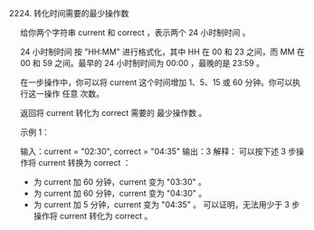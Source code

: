 2224. 转化时间需要的最少操作数

给你两个字符串 current 和 correct ，表示两个 24 小时制时间 。

24 小时制时间 按 "HH:MM" 进行格式化，其中 HH 在 00 和 23 之间，而 MM 在 00 和 59 之间。最早的 24 小时制时间为 00:00 ，最晚的是 23:59 。

在一步操作中，你可以将 current 这个时间增加 1、5、15 或 60 分钟。你可以执行这一操作 任意 次数。

返回将 current 转化为 correct 需要的 最少操作数 。

 

示例 1：

输入：current = "02:30", correct = "04:35"
输出：3
解释：
可以按下述 3 步操作将 current 转换为 correct ：
- 为 current 加 60 分钟，current 变为 "03:30" 。
- 为 current 加 60 分钟，current 变为 "04:30" 。 
- 为 current 加 5 分钟，current 变为 "04:35" 。
可以证明，无法用少于 3 步操作将 current 转化为 correct 。